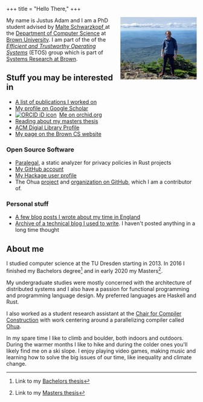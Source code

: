 +++
title = "Hello There,"
+++

<img alt="A picture of me" src="/me.jpg" width="40%" align="right" style="margin-left: 10pt;" />


My name is Justus Adam and I am a PhD student advised by <a target="_blank" href="http://cs.brown.edu/people/malte/">Malte Schwarzkopf </a> at the
<a href="https://cs.brown.edu" target="_blank">Department of Computer Science</a> at
<a href="https://brown.edu" target="_blank">Brown University</a>. I am part of the of the
_<a href="https://etos.cs.brown.edu" target="_blank">Efficient and Trustworthy Operating Systems</a>_
(ETOS) group which is part of <a href="https://systems.cs.brown.edu" target="_blank">Systems Research at
Brown</a>.


## Stuff you may be interested in

- [A list of publications I worked on](/bib/)
- [My profile on Google Scholar]({{site.scholar_link}})
- <div itemscope itemtype="https://schema.org/Person"><a itemprop="sameAs" content="https://orcid.org/0000-0003-4046-534X" href="https://orcid.org/0000-0003-4046-534X" target="orcid.widget" rel="me noopener noreferrer" style="vertical-align:top;"><img src="https://orcid.org/sites/default/files/images/orcid_16x16.png" style="width:1em;margin-right:.5em;" alt="ORCID iD icon">Me on orchid.org</a></div>
- [Reading about my masters thesis](/projects/masters-thesis.html)
- [ACM Digial Library Profile](https://dl.acm.org/profile/99659244337)
- [My page on the Brown CS website](https://cs.brown.edu/people/grad/jadam2/)

### Open Source Software

- [Paralegal](https://github.com/brownsys/paralegal), a static analyzer for privacy policies in Rust projects
- [My GitHub account](https://github.com/JustusAdam)
- [My Hackage user profile](https://hackage.haskell.org/user/justus)
- The Ohua [project](https://ohua-dev.github.io) and [organization on
  GitHub](https://github.com/ohua-dev), which I am a contributor of.

### Personal stuff

- [A few blog posts I wrote about my time in England](/england-blog)
- [Archive of a technical blog I used to write](/blog). I haven't posted anything in a long time thought

## About me

I studied computer science at the TU Dresden starting in 2013. In 2016 I
finished my Bachelors degree[^1] and in early 2020 my Masters[^2].

My undergraduate studies were mostly concerned with the architecture of
distributed systems and I also have a passion for functional programming and
programming language design. My preferred languages are Haskell and Rust.

I also worked as a student research assistant at the [Chair for Compiler
Construction](https://cfaed.tu-dresden.de/ccc-about) with work centering around
a parallelizing compiler called [Ohua](http://ohua-dev.github.io/ohua/).

In my spare time I like to climb and boulder, both indoors and outdoors. During
the warmer months I like to hike and during the colder ones you'll likely find
me on a ski slope. I enjoy playing video games, making music and learning how to
solve the big issues of our time, like inequality and climate change.

[^1]: Link to my [Bachelors thesis](https://cfaed.tu-dresden.de/files/user/sertel/BachelorsThesis-Justus-Adam.pdf)
[^2]: Link to my [Masters thesis](/pdfs/thesis.pdf)
[^4]: [Slides](/pdfs/forschungsprojekt.pdf) for the topic introduction presentation of for my masters thesis
[^5]: [PDF](/slides/mt-intermediate-defence.pdf) or
    [PowerPoint](/slides/mt-intermediate-defence.pptx) versions of the slides
    for my intermediate defence.
